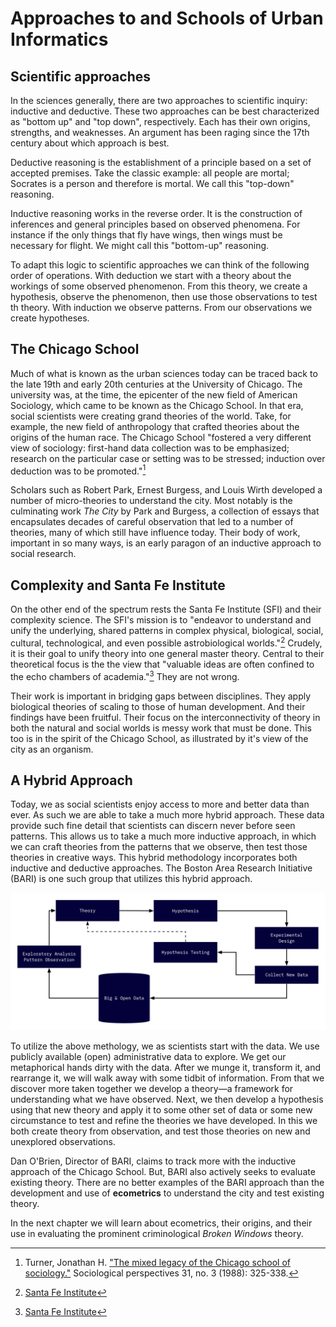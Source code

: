 # Approaches to and Schools of Urban Informatics 



## Scientific approaches

In the sciences generally, there are two approaches to scientific inquiry: inductive and deductive. These two approaches can be best characterized as "bottom up" and "top down", respectively. Each has their own origins, strengths, and weaknesses. An argument has been raging since the 17th century about which approach is best.

Deductive reasoning is the establishment of a principle based on a set of accepted premises. Take the classic example: all people are mortal; Socrates is a person and therefore is mortal. We call this "top-down" reasoning.

Inductive reasoning works in the reverse order. It is the construction of inferences and general principles based on observed phenomena. For instance if the only things that fly have wings, then wings must be necessary for flight. We might call this "bottom-up" reasoning.

To adapt this logic to scientific approaches we can think of the following order of operations. With deduction we start with a theory about the workings of some observed phenomenon. From this theory, we create a hypothesis, observe the phenomenon, then use those observations to test th theory. With induction we observe patterns. From our observations we create hypotheses.

## The Chicago School

Much of what is known as the urban sciences today can be traced back to the late 19th and early 20th centuries at the University of Chicago. The university was, at the time, the epicenter of the new field of American Sociology, which came to be known as the Chicago School. In that era, social scientists were creating grand theories of the world. Take, for example, the new field of anthropology that crafted theories about the origins of the human race. The Chicago School "fostered a very different view of sociology: first-hand data collection was to be emphasized; research on the particular case or setting was to be stressed; induction over deduction was to be promoted."[^turner] 

Scholars such as Robert Park, Ernest Burgess, and Louis Wirth developed a number of micro-theories to understand the city. Most notably is the culminating work _The City_ by Park and Burgess, a collection of essays that encapsulates decades of careful observation that led to a number of theories, many of which still have influence today. Their body of work, important in so many ways, is an early paragon of an inductive approach to social research. 

## Complexity and Santa Fe Institute 

On the other end of the spectrum rests the Santa Fe Institute (SFI) and their complexity science. The SFI's mission is to "endeavor to understand and unify the underlying, shared patterns in complex physical, biological, social, cultural, technological, and even possible astrobiological worlds."[^complexity] Crudely, it is their goal to unify theory into one general master theory. Central to their theoretical focus is the the view that "valuable ideas are often confined to the echo chambers of academia."[^complexity] They are not wrong. 

Their work is important in bridging gaps between disciplines. They apply biological theories of scaling to those of human development. And their findings have been fruitful. Their focus on the interconnectivity of theory in both the natural and social worlds is messy work that must be done. This too is in the spirit of the Chicago School, as illustrated by it's view of the city as an organism. 

## A Hybrid Approach 

Today, we as social scientists enjoy access to more and better data than ever. As such we are able to take a much more hybrid approach. These data provide such fine detail that scientists can discern never before seen patterns. This allows us to take a much more inductive approach, in which we can craft theories from the patterns that we observe, then test those theories in creative ways. This hybrid methodology incorporates both inductive and deductive approaches. The Boston Area Research Initiative (BARI) is one such group that utilizes this hybrid approach. 

![](static/hybrid-approach.png)

To utilize the above methology, we as scientists start with the data. We use publicly available (open) administrative data to explore. We get our metaphorical hands dirty with the data. After we munge it, transform it, and rearrange it, we will walk away with some tidbit of information. From that we discover more taken together we develop a theory—a framework for understanding what we have observed. Next, we then develop a hypothesis using that new theory and apply it to some other set of data or some new circumstance to test and refine the theories we have developed. In this we both create theory from observation, and test those theories on new and unexplored observations. 

Dan O'Brien, Director of BARI, claims to track more with the inductive approach of the Chicago School. But, BARI also actively seeks to evaluate existing theory. There are no better examples of the BARI approach than the development and use of **ecometrics** to understand the city and test existing theory.

In the next chapter we will learn about ecometrics, their origins, and their use in evaluating the prominent criminological _Broken Windows_ theory. 


[^turner]: Turner, Jonathan H. ["The mixed legacy of the Chicago school of sociology."](https://journals.sagepub.com/doi/10.2307/1389202) Sociological perspectives 31, no. 3 (1988): 325-338.
[^complexity]: [Santa Fe Institute](https://www.santafe.edu/about)
